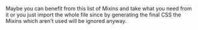 Maybe you can benefit from this list of Mixins and take what you need from it or you just import the whole file since by generating the final CSS the Mixins which aren't used will be ignored anyway.